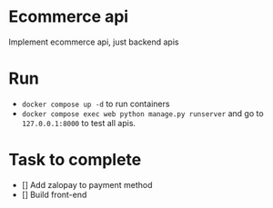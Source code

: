 # Ecommerce api
Implement ecommerce api, just backend apis

# Run
- `docker compose up -d` to run containers
- `docker compose exec web python manage.py runserver` and go to `127.0.0.1:8000` to test all apis.

# Task to complete 
- [] Add zalopay to payment method
- [] Build front-end

